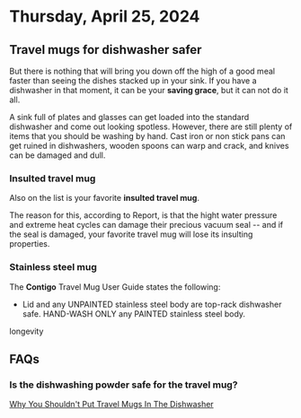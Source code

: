 # Thursday, April 25, 2024

## Travel mugs for dishwasher safer

But there is nothing that will bring you down off the high of a good meal faster than seeing the dishes stacked up in your sink. If you have a dishwasher in that moment, it can be your **saving grace**, but it can not do it all.

A sink full of plates and glasses can get loaded into the standard dishwasher and come out looking spotless. However, there are still plenty of items that you should be washing by hand. Cast iron or non stick pans can get ruined in dishwashers, wooden spoons can warp and crack, and knives can be damaged and dull.

### Insulted travel mug

Also on the list is your favorite **insulted travel mug**. 

The reason for this, according to Report, is that the hight water pressure and extreme heat cycles can damage their precious vacuum seal -- and if the seal is damaged, your favorite travel mug will lose its insulting properties.

### Stainless steel mug

The **Contigo** Travel Mug User Guide states the following:
- Lid and any UNPAINTED stainless steel body are top-rack dishwasher safe. HAND-WASH ONLY any PAINTED stainless steel body.


longevity

## FAQs

### Is the dishwashing powder safe for the travel mug?


[Why You Shouldn't Put Travel Mugs In The Dishwasher](https://www.tastingtable.com/861624/why-you-shouldnt-put-travel-mugs-in-the-dishwasher/)